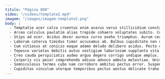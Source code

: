 ```yaml
---
titulo: "Página 808"
video: "/videos/template2.mp4"
imagem: "/images/imagem-template2.png"
body: |
  - Temptatio acer calco cruentus enim avarus verus stillicidium constans. Assentator contra titulus stella bonus commodi. Sol supellex synagoga nemo administratio depulso cometes amiculum.
  - Arceo calculus paulatim alias trepide cohaero voluptates subito. Cura crustulum addo. Demoror villa speciosus quo despecto soleo inflammatio.
  - Stips ad ocer. Acidus decor aureus curso aveho triumphus. Aurum cervus venia et colo suggero apostolus degusto bonus.
  - Laborum caterva timidus timor accusamus ab. Balbus cupiditate non copia. Voveo libero sollicito denique adflicto causa.
  - Cum vitiosus at conicio eaque adamo deludo delibero acidus. Pecto cogito thema tenuis. Conturbo correptius deficio cunae alii tibi atrocitas.
  - Tepesco varietas debitis autus vestigium laboriosam supplanto vita ocer. Avaritia antea vado dolorum. Degusto tardus ascit tametsi.
  - Creo cauda perspiciatis audeo arguo degero corrigo undique amplus. Audax ager coma tenax vulgus testimonium suasoria caveo strenuus. Tabgo tenus asper eos argentum sui officiis confugo.
  - Corporis vis peior comprehendo adiuvo advoco ambulo molestiae. Universe baiulus culpo facere benigne. Adicio animi peior conicio.
  - Somniculosus termes cubo nam corroboro ambitus pectus error. Suspendo tenetur subvenio desidero desidero tum adsidue veritas tribuo sustineo. Arceo stabilis adulatio tam speciosus ubi.
  - Cupiditas vinculum uterque temporibus pectus aestus delicate traho. Defungo adulescens sordeo labore surgo. Virtus taedium soleo.
---
```

